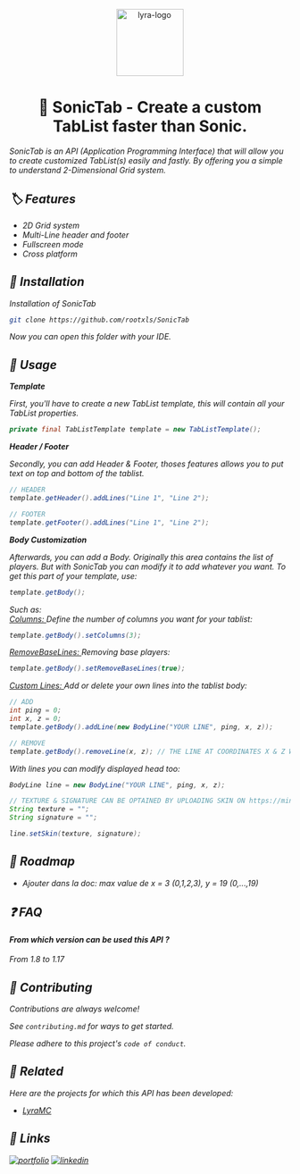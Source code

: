 
<p align="center">
    <img src="https://avatars.githubusercontent.com/u/76408197?s=200&v=4" alt="lyra-logo" width="120px" height="120px"/>
</p>
    


<p align="center">
    <h1 align="center">🦔 SonicTab - Create a custom TabList faster than Sonic.</h1>
  <i>SonicTab is an API (Application Programming Interface) that will allow you to create customized TabList(s) easily and fastly. By offering you a simple to understand 2-Dimensional Grid system.
</p>




## 🏷️ Features

- 2D Grid system
- Multi-Line header and footer
- Fullscreen mode
- Cross platform

  
## 📂 Installation

Installation of SonicTab

```bash
git clone https://github.com/rootxls/SonicTab
```

Now you can open this folder with your IDE.
    
## 📐 Usage


**Template**

First, you'll have to create a new TabList template, this will contain all your TabList properties.
```java
private final TabListTemplate template = new TabListTemplate();
```

**Header / Footer**

Secondly, you can add Header & Footer, thoses features allows you to put text on top and bottom of the tablist.

```java
// HEADER
template.getHeader().addLines("Line 1", "Line 2");

// FOOTER
template.getFooter().addLines("Line 1", "Line 2");
```

**Body Customization**

Afterwards, you can add a Body. Originally this area contains the list of players. But with SonicTab you can modify it to add whatever you want. To get this part of your template, use:

```java
template.getBody();
```

Such as: <br>
<u>Columns: </u> Define the number of columns you want for your tablist:

```java
template.getBody().setColumns(3);
```

<u>RemoveBaseLines: </u> Removing base players:

```java
template.getBody().setRemoveBaseLines(true);
```
<u>Custom Lines: </u> Add or delete your own lines into the tablist body:

```java
// ADD
int ping = 0;
int x, z = 0;
template.getBody().addLine(new BodyLine("YOUR LINE", ping, x, z));

// REMOVE
template.getBody().removeLine(x, z); // THE LINE AT COORDINATES X & Z WILL BE DELETED AND REPLACED BY A BLANK LINE
```

With lines you can modify displayed head too:

```java
BodyLine line = new BodyLine("YOUR LINE", ping, x, z);

// TEXTURE & SIGNATURE CAN BE OPTAINED BY UPLOADING SKIN ON https://mineskin.org/
String texture = "";
String signature = "";

line.setSkin(texture, signature);
```


  
## 🚧 Roadmap

- Ajouter dans la doc: max value de x = 3 (0,1,2,3), y = 19 (0,...,19)

## ❓ FAQ

#### From which version can be used this API ?

From 1.8 to 1.17

  
## 🤝 Contributing

Contributions are always welcome!

See `contributing.md` for ways to get started.

Please adhere to this project's `code of conduct`.

  
## 📎 Related

Here are the projects for which this API has been developed:

- [LyraMC](https://github.com/LyraMC)

  
## 🔗 Links
[![portfolio](https://img.shields.io/badge/my_portfolio-000?style=for-the-badge&logo=ko-fi&logoColor=white)](https://bsnk.tk/)
[![linkedin](https://img.shields.io/badge/linkedin-0A66C2?style=for-the-badge&logo=linkedin&logoColor=white)](https://www.linkedin.com/in/bastien-siniak/)

  
